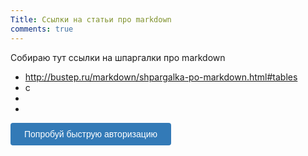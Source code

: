 ```yaml
---
Title: Ссылки на статьи про markdown
comments: true
---
```


Собираю тут ссылки на шпаргалки про markdown

* <http://bustep.ru/markdown/shpargalka-po-markdown.html#tables>
* c
* 
* 

<a href="#" style="font-size: 1em; padding: 0.5em 1.5em; white-space: normal; color: #fff; background-color: #337ab7; border-color: #2e6da4; font-family: sans-serif; display: inline-block; margin-bottom: 0; font-weight: 400; line-height: 1.42857143; text-align: center; vertical-align: middle; touch-action: manipulation; cursor: pointer; user-select: none; background-image: none; border: 1px solid transparent; border-radius: 4px; text-decoration: none; box-sizing: border-box;">Попробуй быструю авторизацию</a>
